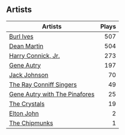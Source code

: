 ## Artists
Artists | Plays 
----- | -----: 
[Burl Ives](/artists/burl-ives-1117) | 507
[Dean Martin](/artists/dean-martin-6555) | 504
[Harry Connick, Jr.](/artists/harry-connick-jr-41411) | 273
[Gene Autry](/artists/gene-autry-1800) | 197
[Jack Johnson](/artists/jack-johnson-6951) | 70
[The Ray Conniff Singers](/artists/the-ray-conniff-singers-104851) | 49
[Gene Autry with The Pinafores](/artists/gene-autry-with-the-pinafores-204996) | 25
[The Crystals](/artists/the-crystals-988) | 19
[Elton John](/artists/elton-john-5041) | 2
[The Chipmunks](/artists/the-chipmunks-29109) | 1

